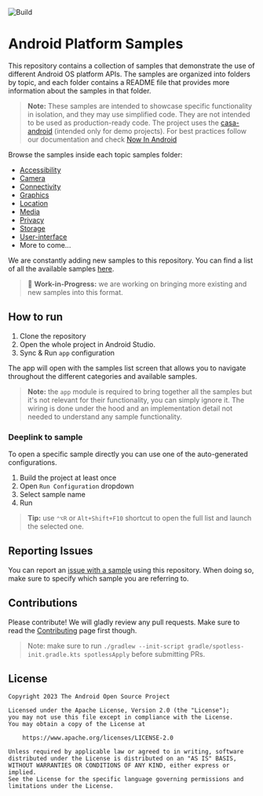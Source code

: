 ![Build](https://github.com/android/platform-samples/actions/workflows/build.yml/badge.svg)

# Android Platform Samples

This repository contains a collection of samples that demonstrate the use of different Android OS platform APIs. The samples are organized into folders by topic, and each folder contains a README file that provides more information about the samples in that folder.

> **Note:** These samples are intended to showcase specific functionality in isolation, and they may use
> simplified code. They are not intended to be used as production-ready code. The project uses the
> [casa-android](https://github.com/google/casa-android) (intended only for demo projects).
> For best practices follow our documentation and check
> [Now In Android](https://github.com/android/nowinandroid)

Browse the samples inside each topic samples folder:

- [Accessibility](https://github.com/android/platform-samples/tree/main/samples/accessibility)
- [Camera](https://github.com/android/platform-samples/tree/main/samples/camera)
- [Connectivity](https://github.com/android/platform-samples/tree/main/samples/connectivity)
- [Graphics](https://github.com/android/platform-samples/tree/main/samples/graphics)
- [Location](https://github.com/android/platform-samples/tree/main/samples/location)
- [Media](https://github.com/android/platform-samples/tree/main/samples/media)
- [Privacy](https://github.com/android/platform-samples/tree/main/samples/privacy)
- [Storage](https://github.com/android/platform-samples/tree/main/samples/storage)
- [User-interface](https://github.com/android/platform-samples/tree/main/samples/user-interface)
- More to come...

We are constantly adding new samples to this repository. You can find a list of all the available samples [here](https://github.com/android/platform-samples/tree/main/samples/README.md).

> 🚧 **Work-in-Progress:** we are working on bringing more existing and new samples into this format.

## How to run

1. Clone the repository
2. Open the whole project in Android Studio.
3. Sync & Run `app` configuration

The app will open with the samples list screen that allows you to navigate throughout the different
categories and available samples.

> **Note:** the `app` module is required to bring together all the samples but it's not relevant
> for their functionality, you can simply ignore it. The wiring is done under the hood and an
> implementation detail not needed to understand any sample functionality.

### Deeplink to sample

To open a specific sample directly you can use one of the auto-generated configurations.

1. Build the project at least once
2. Open `Run Configuration` dropdown
3. Select sample name
4. Run

> **Tip:** use `⌃⌥R` or `Alt+Shift+F10` shortcut to open the full list and launch the selected one. 

## Reporting Issues

You can report an [issue with a sample](https://github.com/android/platform-samples/issues) using
this repository. When doing so, make sure to specify which sample you are referring to.

## Contributions

Please contribute! We will gladly review any pull requests.
Make sure to read the [Contributing](CONTRIBUTING.md) page first though.

> Note: make sure to run `./gradlew --init-script gradle/spotless-init.gradle.kts spotlessApply` before 
> submitting PRs.

## License

```
Copyright 2023 The Android Open Source Project
 
Licensed under the Apache License, Version 2.0 (the "License");
you may not use this file except in compliance with the License.
You may obtain a copy of the License at

    https://www.apache.org/licenses/LICENSE-2.0

Unless required by applicable law or agreed to in writing, software
distributed under the License is distributed on an "AS IS" BASIS,
WITHOUT WARRANTIES OR CONDITIONS OF ANY KIND, either express or implied.
See the License for the specific language governing permissions and
limitations under the License.
```
